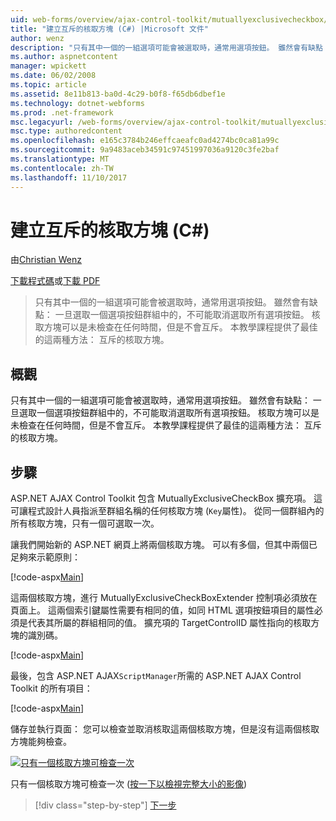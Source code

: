 ```yaml
---
uid: web-forms/overview/ajax-control-toolkit/mutuallyexclusivecheckbox/creating-mutually-exclusive-checkboxes-cs
title: "建立互斥的核取方塊 (C#) |Microsoft 文件"
author: wenz
description: "只有其中一個的一組選項可能會被選取時，通常用選項按鈕。 雖然會有缺點： 一旦選取一個選項按鈕群組中的，..."
ms.author: aspnetcontent
manager: wpickett
ms.date: 06/02/2008
ms.topic: article
ms.assetid: 8e11b813-ba0d-4c29-b0f8-f65db6dbef1e
ms.technology: dotnet-webforms
ms.prod: .net-framework
msc.legacyurl: /web-forms/overview/ajax-control-toolkit/mutuallyexclusivecheckbox/creating-mutually-exclusive-checkboxes-cs
msc.type: authoredcontent
ms.openlocfilehash: e165c3784b246effcaeafc0ad4274bc0ca81a99c
ms.sourcegitcommit: 9a9483aceb34591c97451997036a9120c3fe2baf
ms.translationtype: MT
ms.contentlocale: zh-TW
ms.lasthandoff: 11/10/2017
---
```

<a name="creating-mutually-exclusive-checkboxes-c"></a>建立互斥的核取方塊 (C#)
====================
由[Christian Wenz](https://github.com/wenz)

[下載程式碼](http://download.microsoft.com/download/9/3/f/93f8daea-bebd-4821-833b-95205389c7d0/MutuallyExclusiveCheckBox0.cs.zip)或[下載 PDF](http://download.microsoft.com/download/b/6/a/b6ae89ee-df69-4c87-9bfb-ad1eb2b23373/mutuallyexclusivecheckbox0CS.pdf)

> 只有其中一個的一組選項可能會被選取時，通常用選項按鈕。 雖然會有缺點： 一旦選取一個選項按鈕群組中的，不可能取消選取所有選項按鈕。 核取方塊可以是未檢查在任何時間，但是不會互斥。 本教學課程提供了最佳的這兩種方法： 互斥的核取方塊。


## <a name="overview"></a>概觀

只有其中一個的一組選項可能會被選取時，通常用選項按鈕。 雖然會有缺點： 一旦選取一個選項按鈕群組中的，不可能取消選取所有選項按鈕。 核取方塊可以是未檢查在任何時間，但是不會互斥。 本教學課程提供了最佳的這兩種方法： 互斥的核取方塊。

## <a name="steps"></a>步驟

ASP.NET AJAX Control Toolkit 包含 MutuallyExclusiveCheckBox 擴充項。 這可讓程式設計人員指派至群組名稱的任何核取方塊 (`Key`屬性)。 從同一個群組內的所有核取方塊，只有一個可選取一次。

讓我們開始新的 ASP.NET 網頁上將兩個核取方塊。 可以有多個，但其中兩個已足夠來示範原則：

[!code-aspx[Main](creating-mutually-exclusive-checkboxes-cs/samples/sample1.aspx)]

這兩個核取方塊，進行 MutuallyExclusiveCheckBoxExtender 控制項必須放在頁面上。 這兩個索引鍵屬性需要有相同的值，如同 HTML 選項按鈕項目的屬性必須是代表其所屬的群組相同的值。 擴充項的 TargetControlID 屬性指向的核取方塊的識別碼。

[!code-aspx[Main](creating-mutually-exclusive-checkboxes-cs/samples/sample2.aspx)]

最後，包含 ASP.NET AJAX`ScriptManager`所需的 ASP.NET AJAX Control Toolkit 的所有項目：

[!code-aspx[Main](creating-mutually-exclusive-checkboxes-cs/samples/sample3.aspx)]

儲存並執行頁面： 您可以檢查並取消核取這兩個核取方塊，但是沒有這兩個核取方塊能夠檢查。


[![只有一個核取方塊可檢查一次](creating-mutually-exclusive-checkboxes-cs/_static/image2.png)](creating-mutually-exclusive-checkboxes-cs/_static/image1.png)

只有一個核取方塊可檢查一次 ([按一下以檢視完整大小的影像](creating-mutually-exclusive-checkboxes-cs/_static/image3.png))

>[!div class="step-by-step"]
[下一步](creating-mutually-exclusive-checkboxes-vb.md)
